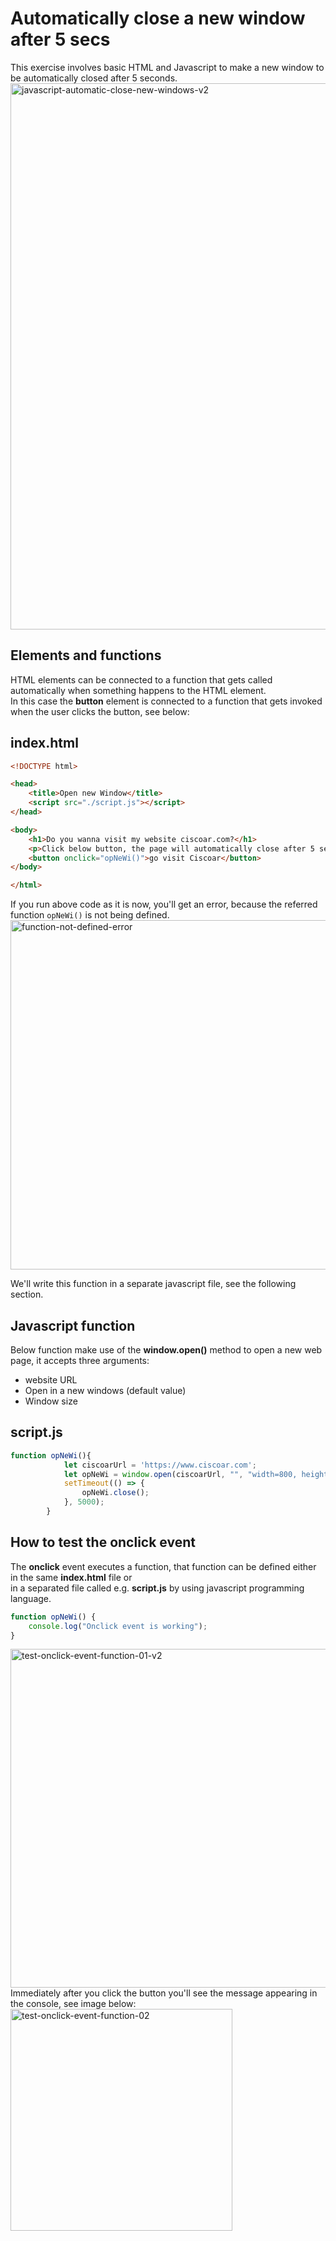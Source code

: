 # Automatically close a new window after 5 secs
This exercise involves basic HTML and Javascript to make a new window to be automatically closed after 5 seconds.<br>
<img width="874" alt="javascript-automatic-close-new-windows-v2" src="https://github.com/danielurra/close-new-window-after-5-secs/assets/51704179/12f8e131-44cb-45e2-9cb5-252b0d5df59e"><br>

## Elements and functions
HTML elements can be connected to a function that gets called automatically when something happens to the HTML element.<br>
In this case the **button** element is connected to a function that gets invoked when the user clicks the button, see below:<br>
## index.html
```html
<!DOCTYPE html>

<head>
    <title>Open new Window</title>
    <script src="./script.js"></script>
</head>

<body>
    <h1>Do you wanna visit my website ciscoar.com?</h1>
    <p>Click below button, the page will automatically close after 5 seconds</p>
    <button onclick="opNeWi()">go visit Ciscoar</button>
</body>

</html>
```
If you run above code as it is now, you'll get an error, because the referred function `opNeWi()` is not being defined.<br>
<img width="559" alt="function-not-defined-error" src="https://github.com/danielurra/close-new-window-after-5-secs/assets/51704179/614f86d5-42dd-45d3-9aac-bbd85c0188f4"><br>

We'll write this function in a separate javascript file, see the following section.<br>
## Javascript function
Below function make use of the **window.open()** method to open a new web page, it accepts three arguments:<br>
* website URL
* Open in a new windows (default value)
* Window size<br>
  
## script.js
```javascript
function opNeWi(){
            let ciscoarUrl = 'https://www.ciscoar.com';
            let opNeWi = window.open(ciscoarUrl, "", "width=800, height=400");
            setTimeout(() => {
                opNeWi.close();
            }, 5000);   
        }
```
## How to test the onclick event
The **onclick** event executes a function, that function can be defined either in the same **index.html** file or<br>
in a separated file called e.g. **script.js** by using javascript programming language.<br>
```javascript
function opNeWi() {
    console.log("Onclick event is working");
}
```
<img width="542" alt="test-onclick-event-function-01-v2" src="https://github.com/danielurra/close-new-window-after-5-secs/assets/51704179/81b8673d-dec3-4d96-8808-7c6e0cd67592"><br>
Immediately after you click the button you'll see the message appearing in the console, see image below:<br>
<img width="355" alt="test-onclick-event-function-02" src="https://github.com/danielurra/close-new-window-after-5-secs/assets/51704179/39031724-b314-4d13-8cc5-a8d3794f37ff"><br>


